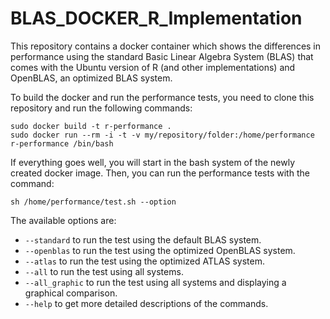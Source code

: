 # BLAS_DOCKER_R_Implementation

This repository contains a docker container which shows the differences in performance using the standard Basic Linear Algebra System (BLAS) that comes with the Ubuntu version of R (and other implementations) and OpenBLAS, an optimized BLAS system.

To build the docker and run the performance tests, you need to clone this repository and run the following commands:

```shell
sudo docker build -t r-performance .
sudo docker run --rm -i -t -v my/repository/folder:/home/performance r-performance /bin/bash
```
If everything goes well, you will start in the bash system of the newly created docker image. Then, you can run the performance tests with the command:

```shell
sh /home/performance/test.sh --option
```

The available options are:
* `--standard` to run the test using the default BLAS system.
* `--openblas` to run the test using the optimized OpenBLAS system.
* `--atlas` to run the test using the optimized ATLAS system.
* `--all` to run the test using all systems.
* `--all_graphic` to run the test using all systems and displaying a graphical comparison.
* `--help` to get more detailed descriptions of the commands.
